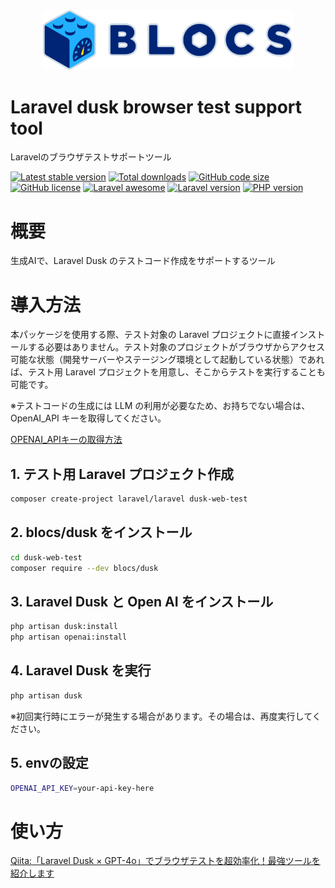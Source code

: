 <div align="center"><img src="logo.svg" width="400" /></div>

# Laravel dusk browser test support tool
Laravelのブラウザテストサポートツール

[![Latest stable version](https://img.shields.io/packagist/v/blocs/dusk)](https://packagist.org/packages/blocs/dusk)
[![Total downloads](https://img.shields.io/packagist/dt/blocs/dusk)](https://packagist.org/packages/blocs/dusk)
[![GitHub code size](https://img.shields.io/github/languages/code-size/blocs/dusk)](https://github.com/blocs/dusk)
[![GitHub license](https://img.shields.io/github/license/blocs/dusk)](https://github.com/blocs/dusk)
[![Laravel awesome](https://img.shields.io/badge/Awesome-Laravel-green)](https://github.com/blocs/dusk)
[![Laravel version](https://img.shields.io/badge/laravel-%3E%3D10-green)](https://github.com/blocs/dusk)
[![PHP version](https://img.shields.io/badge/php-%3E%3D8.1-blue)](https://github.com/blocs/dusk)

# 概要
生成AIで、Laravel Dusk のテストコード作成をサポートするツール

# 導入方法
本パッケージを使用する際、テスト対象の Laravel プロジェクトに直接インストールする必要はありません。テスト対象のプロジェクトがブラウザからアクセス可能な状態（開発サーバーやステージング環境として起動している状態）であれば、テスト用 Laravel プロジェクトを用意し、そこからテストを実行することも可能です。

※テストコードの生成には LLM の利用が必要なため、お持ちでない場合は、OpenAI_API キーを取得してください。

[OPENAI_APIキーの取得方法](https://qiita.com/kurata04/items/a10bdc44cc0d1e62dad3)


## 1. テスト用 Laravel プロジェクト作成
```bash
composer create-project laravel/laravel dusk-web-test
```

## 2. blocs/dusk をインストール
```bash
cd dusk-web-test
composer require --dev blocs/dusk
```

## 3. Laravel Dusk と Open AI をインストール
```bash
php artisan dusk:install
php artisan openai:install
```

## 4. Laravel Dusk を実行
```bash
php artisan dusk
```
※初回実行時にエラーが発生する場合があります。その場合は、再度実行してください。

## 5. envの設定
```bash
OPENAI_API_KEY=your-api-key-here
```

# 使い方
[Qiita:「Laravel Dusk × GPT-4o」でブラウザテストを超効率化！最強ツールを紹介します](https://qiita.com/yokoba/items/18adfeb0978a5155c11b)
